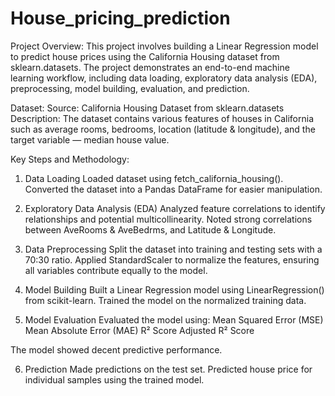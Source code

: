 # House_pricing_prediction
Project Overview:
This project involves building a Linear Regression model to predict house prices using the California Housing dataset from sklearn.datasets. The project demonstrates an end-to-end machine learning workflow, including data loading, exploratory data analysis (EDA), preprocessing, model building, evaluation, and prediction.

Dataset:
Source: California Housing Dataset from sklearn.datasets
Description: The dataset contains various features of houses in California such as average rooms, bedrooms, location (latitude & longitude), and the target variable — median house value.

Key Steps and Methodology:
1. Data Loading
Loaded dataset using fetch_california_housing().
Converted the dataset into a Pandas DataFrame for easier manipulation.

2. Exploratory Data Analysis (EDA)
Analyzed feature correlations to identify relationships and potential multicollinearity.
Noted strong correlations between AveRooms & AveBedrms, and Latitude & Longitude.

3. Data Preprocessing
Split the dataset into training and testing sets with a 70:30 ratio.
Applied StandardScaler to normalize the features, ensuring all variables contribute equally to the model.

4. Model Building
Built a Linear Regression model using LinearRegression() from scikit-learn.
Trained the model on the normalized training data.

5. Model Evaluation
Evaluated the model using:
Mean Squared Error (MSE)
Mean Absolute Error (MAE)
R² Score
Adjusted R² Score

The model showed decent predictive performance.

6. Prediction
Made predictions on the test set.
Predicted house price for individual samples using the trained model.
